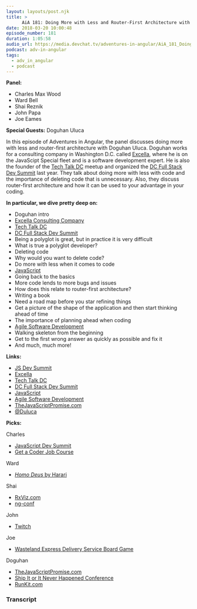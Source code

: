 ```yaml
---
layout: layouts/post.njk
title: >
      AiA 181: Doing More with Less and Router-First Architecture with Doguhan Uluca
date: 2018-03-20 10:00:48
episode_number: 181
duration: 1:05:58
audio_url: https://media.devchat.tv/adventures-in-angular/AiA_181_Doing_More_with_Less_and_Router_First_Architecture_with_Doguhan_Uluca.mp3
podcast: adv-in-angular
tags: 
  - adv_in_angular
  - podcast
---
```


 **Panel:**

- Charles Max Wood
- Ward Bell
- Shai Reznik
- John Papa
- Joe Eames

**Special Guests:** Doguhan Uluca

In this episode of Adventures in Angular, the panel discusses doing more with less and router-first architecture with Doguhan Uluca. Doguhan works for a consulting company in Washington D.C. called [Excella](https://www.excella.com/), where he is on the JavaScipt Special fleet and is a software development expert. He is also the founder of the [Tech Talk DC](https://www.meetup.com/TechTalkDC/) meetup and organized the [DC Full Stack Dev Summit](http://www.dcfullstack.com/) last year. They talk about doing more with less with code and the importance of deleting code that is unnecessary. Also, they discuss router-first architecture and how it can be used to your advantage in your coding.

**In particular, we dive pretty deep on:**

- Doguhan intro
- [Excella Consulting Company](https://www.excella.com/)
- [Tech Talk DC](https://www.meetup.com/TechTalkDC/)
- [DC Full Stack Dev Summit](http://www.dcfullstack.com/)
- Being a polyglot is great, but in practice it is very difficult
- What is true a polyglot developer?
- Deleting code
- Why would you want to delete code?
- Do more with less when it comes to code
- [JavaScript](https://www.javascript.com/)
- Going back to the basics
- More code lends to more bugs and issues
- How does this relate to router-first architecture?
- Writing a book
- Need a road map before you star refining things
- Get a picture of the shape of the application and then start thinking ahead of time
- The importance of planning ahead when coding
- [Agile Software Development](https://www.agilealliance.org/agile101/)
- Walking skeleton from the beginning
- Get to the first wrong answer as quickly as possible and fix it
- And much, much more!

**Links:&nbsp;**

- [JS Dev Summit](https://jsdevsummit.com/)
- [Excella](https://www.excella.com/)
- [Tech Talk DC](https://www.meetup.com/TechTalkDC/)
- [DC Full Stack Dev Summit](http://www.dcfullstack.com/)
- [JavaScript](https://www.javascript.com/)
- [Agile Software Development](https://www.agilealliance.org/agile101/)
- [TheJavaScriptPromise.com](http://thejavascriptpromise.com/)
- [@Duluca](https://twitter.com/duluca?lang=en)

**Picks:**

Charles

- [JavaScript Dev Summit](https://jsdevsummit.com/)
- [Get a Coder Job Course](https://devchat.tv/get-a-coder-job)

Ward

- [_Homo Deus_ by Harari](https://www.amazon.com/Homo-Deus-Brief-History-Tomorrow/dp/0062464310)

Shai

- [RxViz.com](https://rxviz.com/)
- [ng-conf](https://www.ng-conf.org/)

John

- [Twitch](https://www.twitch.tv/)

Joe

- [Wasteland Express Delivery Service Board Game](https://www.amazon.com/Pandasaurus-Wasteland-Express-Delivery-Service/dp/B01MRCE98Y)

Doguhan

- [TheJavaScriptPromise.com](http://thejavascriptpromise.com/)
- [Ship It or It Never Happened Conference](https://xp2018.sched.com/event/DrqC/ship-it-or-it-never-happened-the-power-of-docker-heroku-circleci?iframe=no&w=100%25&sidebar=yes&bg=no)
- [RunKit.com](https://runkit.com/home)


### Transcript



